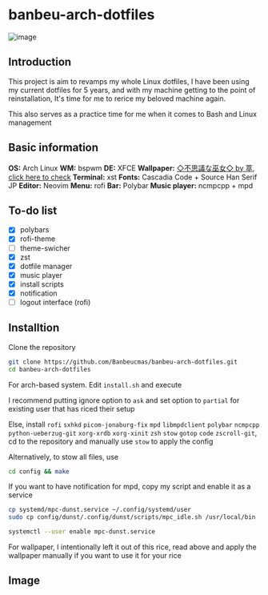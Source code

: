# banbeu-arch-dotfiles
![image](https://user-images.githubusercontent.com/10562127/171936025-22c9139f-2de3-4a68-9869-e28e8fb922e7.png)

## Introduction
This project is aim to revamps my whole Linux dotfiles, I have been using my current dotfiles for 5 years, and with my machine getting to the point of reinstallation, It's time for me to rerice my beloved machine again.

This also serves as a practice time for me when it comes to Bash and Linux management

## Basic information
**OS:** Arch Linux
**WM:** bspwm
**DE:** XFCE
**Wallpaper:** [◇不思議な巫女◇ by 萃, click here to check](https://www.pixiv.net/en/artworks/65066440)
**Terminal:** xst
**Fonts:** Cascadia Code + Source Han Serif JP
**Editor:** Neovim
**Menu:** rofi
**Bar:** Polybar
**Music player:** ncmpcpp + mpd

## To-do list
- [x] polybars
- [x] rofi-theme
- [ ] theme-swicher
- [x] zst
- [x] dotfile manager
- [x] music player
- [x] install scripts
- [x] notification
- [ ] logout interface (rofi)

## Installtion
Clone the repository
```bash
git clone https://github.com/Banbeucmas/banbeu-arch-dotfiles.git
cd banbeu-arch-dotfiles
```

For arch-based system. Edit `install.sh` and execute

I recommend putting ignore option to `ask` and set option to `partial` for existing user that has riced their setup

Else, install `rofi` `sxhkd` `picom-jonaburg-fix` `mpd` `libmpdclient` `polybar` `ncmpcpp` `python-ueberzug-git` `xorg-xrdb` `xorg-xinit` `zsh` `stow` `gotop` `code` `zscroll-git`, cd to the repository and manually use `stow` to apply the config

Alternatively, to stow all files, use 
```bash
cd config && make
```

If you want to have notification for mpd, copy my script and enable it as a service
```bash
cp systemd/mpc-dunst.service ~/.config/systemd/user
sudo cp config/dunst/.config/dunst/scripts/mpc_idle.sh /usr/local/bin

systemctl --user enable mpc-dunst.service
```

For wallpaper, I intentionally left it out of this rice, read above and apply the wallpaper manually if you want to use it for your rice

## Image





